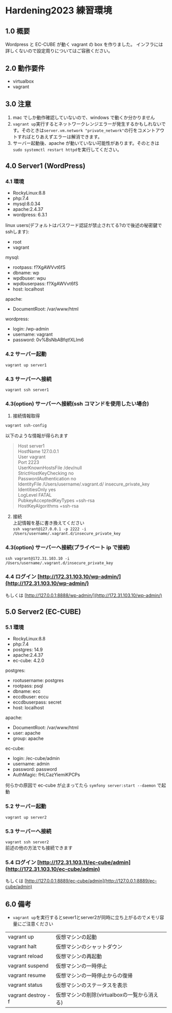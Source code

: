# Hardening2023 練習環境

## 1.0 概要

Wordpress と EC-CUBE が動く vagrant の box を作りました。
インフラには詳しくないので設定周りについてはご容赦ください。

## 2.0 動作要件

- virtualbox
- vagrant

## 3.0 注意

1. mac でしか動作確認していないので、windows で動くか分かりません
2. `vagrant up`実行するとネットワークレンジエラーが発生するかもしれないです。そのときは`server.vm.network "private_network"`の行をコメントアウトすればとりあえずエラーは解消できます。
3. サーバー起動後、apache が動いていない可能性があります。そのときは`sudo systemctl restart httpd`を実行してください。

## 4.0 Server1 (WordPress)

### 4.1 環境

- RockyLinux:8.8
- php:7.4
- mysql:8.0.34
- apache:2.4.37
- wordpress: 6.3.1

linux users(デフォルトはパスワード認証が禁止されてる?ので後述の秘密鍵でsshします):
- root
- vagrant


mysql:
- rootpass: f?XgAWVvt6fS
- dbname: wp
- wpdbuser: wpu
- wpdbuserpass: f?XgAWVvt6fS
- host: localhost

apache:

- DocumentRoot: /var/www/html

wordpress:

- login: /wp-admin
- username: vagrant
- password: 0v%BsNbABfqt!XLIm6

### 4.2 サーバー起動

`vagrant up server1`

### 4.3 サーバーへ接続

`vagrant ssh server1`

### 4.3(option) サーバーへ接続(ssh コマンドを使用したい場合)

1. 接続情報取得

`vagrant ssh-config`

以下のような情報が得られます

> Host server1  
>  HostName 127.0.0.1  
>  User vagrant  
>  Port 2223  
>  UserKnownHostsFile /dev/null  
>  StrictHostKeyChecking no  
>  PasswordAuthentication no  
>  IdentityFile /Users/username/.vagrant.d/ insecure_private_key  
>  IdentitiesOnly yes  
>  LogLevel FATAL  
>  PubkeyAcceptedKeyTypes +ssh-rsa  
>  HostKeyAlgorithms +ssh-rsa

2. 接続  
   上記情報を基に書き換えてください  
   `ssh vagrant@127.0.0.1 -p 2222 -i /Users/username/.vagrant.d/insecure_private_key`

### 4.3(option) サーバーへ接続(プライベート ip で接続)

`ssh vagrant@172.31.103.10 -i /Users/username/.vagrant.d/insecure_private_key`

### 4.4 ログイン [http://172.31.103.10/wp-admin/](http://172.31.103.10/wp-admin/)

もしくは [http://127.0.0.1:8888/wp-admin/](http://172.31.103.10/wp-admin/)

## 5.0 Server2 (EC-CUBE)

### 5.1 環境

- RockyLinux:8.8
- php:7.4
- postgres: 14.9
- apache:2.4.37
- ec-cube: 4.2.0

postgres:

- rootusername: postgres
- rootpass: psql
- dbname: ecc
- eccdbuser: eccu
- eccdbuserpass: secret
- host: localhost

apache:

- DocumentRoot: /var/www/html
- user: apache
- group: apache

ec-cube:

- login: /ec-cube/admin
- username: admin
- password: password
- AuthMagic: fHLCazYiemiKPCPs

何らかの原因で ec-cube が止まってたら
`symfony server:start --daemon`
で起動

### 5.2 サーバー起動

`vagrant up server2`

### 5.3 サーバーへ接続

`vagrant ssh server2`  
前述の他の方法でも接続できます

### 5.4 ログイン [http://172.31.103.11/ec-cube/admin](http://172.31.103.10/ec-cube/admin)

もしくは [http://127.0.0.1:8889/ec-cube/admin](http://127.0.0.1:8889/ec-cube/admin)


## 6.0 備考

- `vagrant up`を実行するとsever1とserver2が同時に立ち上がるのでメモリ容量にご注意ください

|                |                            |     | 
| -------------- | -------------------------- | --- | 
| vagrant up     | 仮想マシンの起動           |     | 
| vagrant halt   | 仮想マシンのシャットダウン |     | 
| vagrant reload | 仮想マシンの再起動         |     | 
| vagrant suspend  | 仮想マシンの一時停止         |     | 
| vagrant resume  | 仮想マシンの一時停止からの復帰         |     | 
| vagrant status  |  仮想マシンのステータスを表示        |     | 
| vagrant destroy -f  | 仮想マシンの削除(virtualboxの一覧から消える)         |     | 